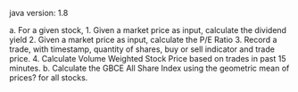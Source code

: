 java version: 1.8


a. For a given stock,
    1. Given a market price as input, calculate the dividend yield
    2. Given a market price as input,  calculate the P/E Ratio
    3. Record a trade, with timestamp, quantity of shares, buy or sell indicator and trade price.
    4. Calculate Volume Weighted Stock Price based on trades in past 15 minutes.
b. Calculate the GBCE All Share Index using the geometric mean of prices? for all stocks.